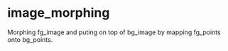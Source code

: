 # image_morphing
Morphing fg_image and puting on top of bg_image by mapping fg_points onto bg_points.
